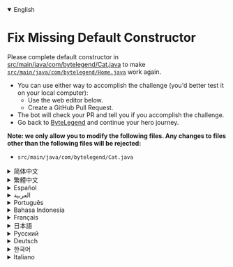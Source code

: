 <details open='true'>
<summary>English</summary>

# Fix Missing Default Constructor

Please complete default constructor in [src/main/java/com/bytelegend/Cat.java](https://github.com/ByteLegendQuest/java-fix-missing-default-constructor/blob/main/src/main/java/com/bytelegend/Cat.java) to make
[`src/main/java/com/bytelegend/Home.java`](https://github.com/ByteLegendQuest/java-fix-missing-default-constructor/blob/main/src/main/java/com/bytelegend/Home.java) work again.

- You can use either way to accomplish the challenge (you'd better test it on your local computer):
  - Use the web editor below.
  - Create a GitHub Pull Request.
- The bot will check your PR and tell you if you accomplish the challenge.
- Go back to [ByteLegend](https://bytelegend.com) and continue your hero journey.


**Note: we only allow you to modify the following files.
Any changes to files other than the following files will be rejected:**

- `src/main/java/com/bytelegend/Cat.java`
</details>
<details>
<summary>简体中文</summary>

# 修复丢失的<ruby>默认构造器<rt>Default Constructor</rt></ruby>

请补全[src/main/java/com/bytelegend/Cat.java](https://github.com/ByteLegendQuest/java-fix-missing-default-constructor/blob/main/src/main/java/com/bytelegend/Cat.java)中的默认构造器，使得[`src/main/java/com/bytelegend/Home.java`](https://github.com/ByteLegendQuest/java-fix-missing-default-constructor/blob/main/src/main/java/com/bytelegend/Home.java)
能够正常运行。

- 你可以使用任意一种方法完成挑战（最好先在自己的本地电脑上测试通过）：
  - 使用下面的网页编辑器。
  - 创建一个GitHub Pull Request。
- 机器人将会检查你的回答，告诉你是否通过了挑战。
- 回到[字节传说](https://bytelegend.com)，然后继续你的英雄旅程。


**注意：我们只允许您修改以下文件，任何对其他文件的修改都会被拒绝：**

- `src/main/java/com/bytelegend/Cat.java`
</details>
<details>
<summary>繁體中文</summary>

<h1>修復缺少的默認構造函數</h1><p><a href="https://github.com/ByteLegendQuest/java-fix-missing-default-constructor/blob/main/src/main/java/com/bytelegend/Cat.java" target="_blank">請在 src/main/java/com/bytelegend/Cat.java 中</a>完成默認構造函數，使<a href="https://github.com/ByteLegendQuest/java-fix-missing-default-constructor/blob/main/src/main/java/com/bytelegend/Home.java" target="_blank"><code class="notranslate">src/main/java/com/bytelegend/Home.java</code></a>再次工作。</p><ul><li>您可以使用任何一種方式來完成挑戰（最好在本地計算機上進行測試）：<ul><li>使用下面的網絡編輯器。</li><li>創建 GitHub 拉取請求。</li></ul></li><li>機器人將檢查您的 PR 並告訴您是否完成了挑戰。</li><li>回到<a href="https://bytelegend.com" target="_blank">ByteLegend</a> ，繼續你的英雄之旅。</li></ul><p><strong>注意：我們只允許您修改以下文件。對以下文件以外的文件的任何更改都將被拒絕：</strong></p><ul><li> <code class="notranslate">src/main/java/com/bytelegend/Cat.java</code></li></ul></details>
<details>
<summary>Español</summary>

<h1>Arreglar el constructor predeterminado que falta</h1><p> Complete el constructor predeterminado en <a href="https://github.com/ByteLegendQuest/java-fix-missing-default-constructor/blob/main/src/main/java/com/bytelegend/Cat.java" target="_blank">src / main / java / com / bytelegend / Cat.java</a> para que <a href="https://github.com/ByteLegendQuest/java-fix-missing-default-constructor/blob/main/src/main/java/com/bytelegend/Home.java" target="_blank"><code class="notranslate">src/main/java/com/bytelegend/Home.java</code></a> vuelva a funcionar.</p><ul><li> Puede usar cualquiera de las dos formas para lograr el desafío (será mejor que lo pruebe en su computadora local):<ul><li> Utilice el editor web a continuación.</li><li> Cree una solicitud de extracción de GitHub.</li></ul></li><li> El bot comprobará tus relaciones públicas y te dirá si logras el desafío.</li><li> Vuelve a <a href="https://bytelegend.com" target="_blank">ByteLegend</a> y continúa tu viaje de héroe.</li></ul><p> <strong>Nota: solo le permitimos modificar los siguientes archivos. Se rechazará cualquier cambio en archivos que no sean los siguientes:</strong></p><ul><li> <code class="notranslate">src/main/java/com/bytelegend/Cat.java</code></li></ul></details>
<details>
<summary>العربية</summary>

<h1 style=";text-align:right;direction:rtl">إصلاح مفقود المُنشئ الافتراضي</h1><p style=";text-align:right;direction:rtl"> يُرجى إكمال المُنشئ الافتراضي في <a href="https://github.com/ByteLegendQuest/java-fix-missing-default-constructor/blob/main/src/main/java/com/bytelegend/Cat.java" target="_blank">src / main / java / com / bytelegend / Cat.java</a> لجعل <a href="https://github.com/ByteLegendQuest/java-fix-missing-default-constructor/blob/main/src/main/java/com/bytelegend/Home.java" target="_blank"><code class="notranslate">src/main/java/com/bytelegend/Home.java</code></a> تعمل مرة أخرى.</p><ul style=";text-align:right;direction:rtl"><li style=";text-align:right;direction:rtl"> يمكنك استخدام أي من الطريقتين لإنجاز التحدي (من الأفضل اختباره على جهاز الكمبيوتر المحلي الخاص بك):<ul style=";text-align:right;direction:rtl"><li style=";text-align:right;direction:rtl"> استخدم محرر الويب أدناه.</li><li style=";text-align:right;direction:rtl"> إنشاء طلب سحب على GitHub.</li></ul></li><li style=";text-align:right;direction:rtl"> سيتحقق الروبوت من العلاقات العامة الخاصة بك ويخبرك إذا أنجزت التحدي.</li><li style=";text-align:right;direction:rtl"> ارجع إلى <a href="https://bytelegend.com" target="_blank">ByteLegend وتابع</a> رحلة بطلك.</li></ul><p style=";text-align:right;direction:rtl"> <strong>ملاحظة: نسمح لك فقط بتعديل الملفات التالية. سيتم رفض أي تغييرات يتم إجراؤها على الملفات بخلاف الملفات التالية:</strong></p><ul style=";text-align:right;direction:rtl"><li style=";text-align:right;direction:rtl"> <code class="notranslate">src/main/java/com/bytelegend/Cat.java</code></li></ul></details>
<details>
<summary>Português</summary>

<h1>Corrigir construtor padrão ausente</h1><p> Por favor, complete o construtor padrão em <a href="https://github.com/ByteLegendQuest/java-fix-missing-default-constructor/blob/main/src/main/java/com/bytelegend/Cat.java" target="_blank">src / main / java / com / bytelegend / Cat.java</a> para fazer <a href="https://github.com/ByteLegendQuest/java-fix-missing-default-constructor/blob/main/src/main/java/com/bytelegend/Home.java" target="_blank"><code class="notranslate">src/main/java/com/bytelegend/Home.java</code></a> funcionar novamente.</p><ul><li> Você pode usar qualquer uma das formas para cumprir o desafio (é melhor você testá-lo em seu computador local):<ul><li> Use o editor da web abaixo.</li><li> Crie uma solicitação pull do GitHub.</li></ul></li><li> O bot verificará seu PR e lhe dirá se você cumpriu o desafio.</li><li> Volte para <a href="https://bytelegend.com" target="_blank">ByteLegend</a> e continue sua jornada de herói.</li></ul><p> <strong>Nota: nós apenas permitimos que você modifique os seguintes arquivos. Quaisquer alterações em arquivos que não sejam os seguintes serão rejeitadas:</strong></p><ul><li> <code class="notranslate">src/main/java/com/bytelegend/Cat.java</code></li></ul></details>
<details>
<summary>Bahasa Indonesia</summary>

<h1>Perbaiki Konstruktor Default yang Hilang</h1><p> Harap lengkapi konstruktor default di <a href="https://github.com/ByteLegendQuest/java-fix-missing-default-constructor/blob/main/src/main/java/com/bytelegend/Cat.java" target="_blank">src/main/java/com/bytelegend/Cat.java</a> untuk membuat <a href="https://github.com/ByteLegendQuest/java-fix-missing-default-constructor/blob/main/src/main/java/com/bytelegend/Home.java" target="_blank"><code class="notranslate">src/main/java/com/bytelegend/Home.java</code></a> berfungsi kembali.</p><ul><li> Anda dapat menggunakan salah satu cara untuk menyelesaikan tantangan (sebaiknya Anda mengujinya di komputer lokal Anda):<ul><li> Gunakan editor web di bawah ini.</li><li> Buat Permintaan Tarik GitHub.</li></ul></li><li> Bot akan memeriksa PR Anda dan memberi tahu Anda jika Anda menyelesaikan tantangan.</li><li> Kembali ke <a href="https://bytelegend.com" target="_blank">ByteLegend</a> dan lanjutkan perjalanan pahlawan Anda.</li></ul><p> <strong>Catatan: kami hanya mengizinkan Anda untuk mengubah file berikut. Setiap perubahan pada file selain file berikut akan ditolak:</strong></p><ul><li> <code class="notranslate">src/main/java/com/bytelegend/Cat.java</code></li></ul></details>
<details>
<summary>Français</summary>

<h1>Correction du constructeur par défaut manquant</h1><p> Veuillez compléter le constructeur par défaut dans <a href="https://github.com/ByteLegendQuest/java-fix-missing-default-constructor/blob/main/src/main/java/com/bytelegend/Cat.java" target="_blank">src/main/java/com/bytelegend/Cat.java</a> pour que <a href="https://github.com/ByteLegendQuest/java-fix-missing-default-constructor/blob/main/src/main/java/com/bytelegend/Home.java" target="_blank"><code class="notranslate">src/main/java/com/bytelegend/Home.java</code></a> fonctionne à nouveau.</p><ul><li> Vous pouvez utiliser l&#39;une ou l&#39;autre manière pour relever le défi (vous feriez mieux de le tester sur votre ordinateur local) :<ul><li> Utilisez l&#39;éditeur Web ci-dessous.</li><li> Créez une demande d&#39;extraction GitHub.</li></ul></li><li> Le bot vérifiera votre PR et vous dira si vous réussissez le défi.</li><li> Retournez à <a href="https://bytelegend.com" target="_blank">ByteLegend</a> et continuez votre voyage de héros.</li></ul><p> <strong>Remarque : nous vous permettons uniquement de modifier les fichiers suivants. Toute modification apportée aux fichiers autres que les fichiers suivants sera rejetée :</strong></p><ul><li> <code class="notranslate">src/main/java/com/bytelegend/Cat.java</code></li></ul></details>
<details>
<summary>日本語</summary>

<h1>欠落しているデフォルトコンストラクターを修正</h1><p><a href="https://github.com/ByteLegendQuest/java-fix-missing-default-constructor/blob/main/src/main/java/com/bytelegend/Cat.java" target="_blank">src / main / java / com / bytelegend / Home.java</a>を再び機能させるには、 <a href="https://github.com/ByteLegendQuest/java-fix-missing-default-constructor/blob/main/src/main/java/com/bytelegend/Home.java" target="_blank"><code class="notranslate">src/main/java/com/bytelegend/Home.java</code></a>デフォルトコンストラクタを完了してください。</p><ul><li>どちらの方法でもチャレンジを達成できます（ローカルコンピューターでテストすることをお勧めします）。<ul><li>以下のWebエディタを使用してください。</li><li> GitHubプルリクエストを作成します。</li></ul></li><li>ボットはPRをチェックし、チャレンジを達成したかどうかを通知します。</li><li> <a href="https://bytelegend.com" target="_blank">ByteLegendに</a>戻り、ヒーローの旅を続けてください。</li></ul><p><strong>注：変更できるのは次のファイルのみです。次のファイル以外のファイルへの変更は拒否されます。</strong></p><ul><li> <code class="notranslate">src/main/java/com/bytelegend/Cat.java</code></li></ul></details>
<details>
<summary>Русский</summary>

<h1>Исправить отсутствующий конструктор по умолчанию</h1><p> Завершите конструктор по умолчанию в <a href="https://github.com/ByteLegendQuest/java-fix-missing-default-constructor/blob/main/src/main/java/com/bytelegend/Cat.java" target="_blank">src / main / java / com / bytelegend / Cat.java,</a> чтобы <a href="https://github.com/ByteLegendQuest/java-fix-missing-default-constructor/blob/main/src/main/java/com/bytelegend/Home.java" target="_blank"><code class="notranslate">src/main/java/com/bytelegend/Home.java</code></a> снова заработал.</p><ul><li> Вы можете использовать любой способ решения задачи (лучше протестируйте его на своем локальном компьютере):<ul><li> Воспользуйтесь веб-редактором ниже.</li><li> Создайте запрос на извлечение GitHub.</li></ul></li><li> Бот проверит ваш PR и скажет, справитесь ли вы с задачей.</li><li> Вернитесь в <a href="https://bytelegend.com" target="_blank">ByteLegend</a> и продолжите свой путь героя.</li></ul><p> <strong>Примечание: мы разрешаем вам изменять только следующие файлы. Любые изменения в файлах, кроме следующих, будут отклонены:</strong></p><ul><li> <code class="notranslate">src/main/java/com/bytelegend/Cat.java</code></li></ul></details>
<details>
<summary>Deutsch</summary>

<h1>Fehlenden Standardkonstruktor beheben</h1><p> Bitte vervollständigen Sie den Standardkonstruktor in <a href="https://github.com/ByteLegendQuest/java-fix-missing-default-constructor/blob/main/src/main/java/com/bytelegend/Cat.java" target="_blank">src/main/java/com/bytelegend/Cat.java</a> , damit <a href="https://github.com/ByteLegendQuest/java-fix-missing-default-constructor/blob/main/src/main/java/com/bytelegend/Home.java" target="_blank"><code class="notranslate">src/main/java/com/bytelegend/Home.java</code></a> wieder funktioniert.</p><ul><li> Sie können die Herausforderung auf beide Arten meistern (am besten testen Sie sie auf Ihrem lokalen Computer):<ul><li> Verwenden Sie den untenstehenden Web-Editor.</li><li> Erstellen Sie eine GitHub-Pull-Anfrage.</li></ul></li><li> Der Bot überprüft Ihre PR und teilt Ihnen mit, ob Sie die Herausforderung meistern.</li><li> Gehen Sie zurück zu <a href="https://bytelegend.com" target="_blank">ByteLegend</a> und setzen Sie Ihre Heldenreise fort.</li></ul><p> <strong>Hinweis: Wir erlauben Ihnen nur, die folgenden Dateien zu ändern. Alle Änderungen an Dateien, die nicht die folgenden Dateien sind, werden abgelehnt:</strong></p><ul><li> <code class="notranslate">src/main/java/com/bytelegend/Cat.java</code></li></ul></details>
<details>
<summary>한국어</summary>

<h1>누락된 기본 생성자 수정</h1><p> <a href="https://github.com/ByteLegendQuest/java-fix-missing-default-constructor/blob/main/src/main/java/com/bytelegend/Cat.java" target="_blank">src/main/java/com/bytelegend/Home.java</a> 가 다시 작동하도록 하려면 <a href="https://github.com/ByteLegendQuest/java-fix-missing-default-constructor/blob/main/src/main/java/com/bytelegend/Home.java" target="_blank"><code class="notranslate">src/main/java/com/bytelegend/Home.java</code></a> 에서 기본 생성자를 완성하세요.</p><ul><li> 두 가지 방법 중 하나를 사용하여 도전 과제를 수행할 수 있습니다(로컬 컴퓨터에서 테스트하는 것이 좋습니다).<ul><li> 아래 웹 편집기를 사용하십시오.</li><li> GitHub 풀 요청을 만듭니다.</li></ul></li><li> 봇은 PR을 확인하고 도전 과제를 달성했는지 알려줍니다.</li><li> <a href="https://bytelegend.com" target="_blank">ByteLegend로</a> 돌아가 영웅 여정을 계속하세요.</li></ul><p> <strong>참고: 다음 파일만 수정할 수 있습니다. 다음 파일 이외의 파일에 대한 모든 변경 사항은 거부됩니다.</strong></p><ul><li> <code class="notranslate">src/main/java/com/bytelegend/Cat.java</code></li></ul></details>
<details>
<summary>Italiano</summary>

<h1>Correggi il costruttore predefinito mancante</h1><p> Completa il costruttore predefinito in <a href="https://github.com/ByteLegendQuest/java-fix-missing-default-constructor/blob/main/src/main/java/com/bytelegend/Cat.java" target="_blank">src/main/java/com/bytelegend/Cat.java</a> per far funzionare nuovamente <a href="https://github.com/ByteLegendQuest/java-fix-missing-default-constructor/blob/main/src/main/java/com/bytelegend/Home.java" target="_blank"><code class="notranslate">src/main/java/com/bytelegend/Home.java</code></a></p><ul><li> Puoi utilizzare entrambi i modi per completare la sfida (farai meglio a testarlo sul tuo computer locale):<ul><li> Usa l&#39;editor web qui sotto.</li><li> Crea una richiesta pull GitHub.</li></ul></li><li> Il bot controllerà il tuo PR e ti dirà se hai portato a termine la sfida.</li><li> Torna su <a href="https://bytelegend.com" target="_blank">ByteLegend</a> e continua il tuo viaggio da eroe.</li></ul><p> <strong>Nota: ti permettiamo di modificare solo i seguenti file. Qualsiasi modifica ai file diversi dai seguenti file verrà rifiutata:</strong></p><ul><li> <code class="notranslate">src/main/java/com/bytelegend/Cat.java</code></li></ul></details>